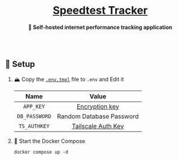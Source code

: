 <h1 align="center"><a href="https://speedtest-tracker.dev/">Speedtest Tracker</a></h1>

<div align="center">

**🐇 Self-hosted internet performance tracking application**

</div>

<br /><br />

## 🔧 Setup

1. 🏔️ Copy the [`.env.tmpl`](./.env.tmpl) file to `.env` and Edit it

   |     Name      |          Value           |
   | :-----------: | :----------------------: |
   |   `APP_KEY`   |     [Encryption key]     |
   | `DB_PASSWORD` | Random Database Password |
   | `TS_AUTHKEY`  |   [Tailscale Auth Key]   |

   [Encryption key]: https://speedtest-tracker.dev
   [Tailscale Auth Key]: https://login.tailscale.com/admin/settings/keys

2. 🚀 Start the Docker Compose

   ```shell
   docker compose up -d
   ```
